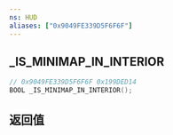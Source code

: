 ```yaml
---
ns: HUD
aliases: ["0x9049FE339D5F6F6F"]
---
```

## _IS_MINIMAP_IN_INTERIOR

```c
// 0x9049FE339D5F6F6F 0x199DED14
BOOL _IS_MINIMAP_IN_INTERIOR();
```

## 返回值
